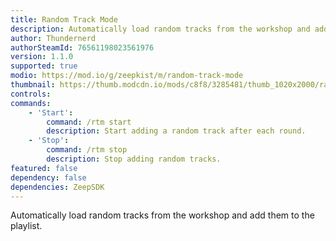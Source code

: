 ```yaml
---
title: Random Track Mode
description: Automatically load random tracks from the workshop and add them to the playlist.
author: Thundernerd
authorSteamId: 76561198023561976
version: 1.1.0
supported: true
modio: https://mod.io/g/zeepkist/m/random-track-mode
thumbnail: https://thumb.modcdn.io/mods/c8f8/3285481/thumb_1020x2000/randomtrackmode.png
controls:
commands:
    - 'Start':
        command: /rtm start
        description: Start adding a random track after each round.
    - 'Stop':
        command: /rtm stop
        description: Stop adding random tracks.
featured: false
dependency: false
dependencies: ZeepSDK
---
```


Automatically load random tracks from the workshop and add them to the playlist.
